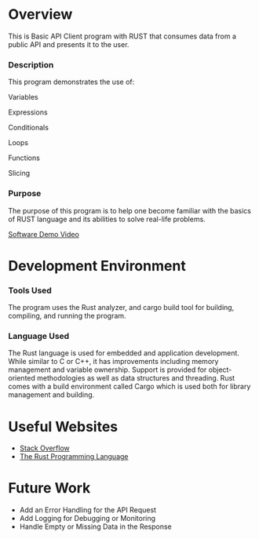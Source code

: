 # Overview
This is Basic API Client program with RUST that consumes data from a public API and presents it to the user.

### Description
This program demonstrates the use of:

Variables 

Expressions

Conditionals

Loops

Functions 

Slicing

### Purpose
The purpose of this program is to help one become familiar with the basics of RUST language and its abilities to solve real-life problems.



[Software Demo Video](https://youtu.be/eSBp-AwliTQ)

# Development Environment

### Tools Used
The program uses the Rust analyzer, and cargo build tool for building, compiling, and running the program.

### Language Used
The Rust language is used for embedded and application development. While similar to C or C++, it has improvements including memory management and variable ownership. 
Support is provided for object-oriented methodologies as well as data structures and threading. Rust comes with a build environment called Cargo which is used both for library management and building.

# Useful Websites

- [Stack Overflow](https://stackoverflow.com/)
- [The Rust Programming Language](doc.rust-lang.org)

# Future Work

- Add an Error Handling for the API Request
- Add Logging for Debugging or Monitoring
- Handle Empty or Missing Data in the Response
